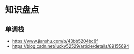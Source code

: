 # 知识盘点

## 单调栈
- https://www.jianshu.com/p/43bb5204bc6f
- https://blog.csdn.net/lucky52529/article/details/89155694
